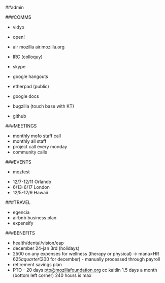 ##admin

###COMMS
- vidyo 
- open!
- air mozilla air.mozilla.org
- IRC (colloquy)
- skype
- google hangouts

- etherpad (public)
- google docs
- bugzilla (touch base with KT)
- github

###MEETINGS
- monthly mofo staff call
- monthly all staff
- project call every monday
- community calls

###EVENTS
* mozfest
- 12/7-12/11 Orlando
- 6/13-6/17 London
- 12/5-12/9 Hawaii

###TRAVEL
- egencia
- airbnb business plan
- expensify

###BENEFITS
- health/dental/vision/eap
- december 24-jan 3rd (holidays)
- 2500 on any expenses for wellness (therapy or physical) -> mana>HR $625 a quarter ($200 for december) - manually processed through payroll
- retirement savings plan
- PTO - 20 days pto@mozillafoundation.org cc kaitlin 1.5 days a month (bottom left corner) 240 hours is max